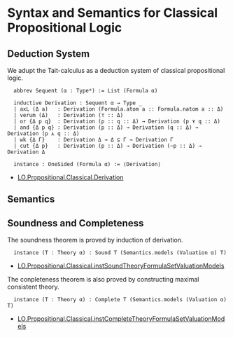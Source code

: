 # Syntax and Semantics for Classical Propositional Logic

## Deduction System

We adupt the Tait-calculus as a deduction system of classical propositional logic.

```lean
  abbrev Sequent (α : Type*) := List (Formula α)

  inductive Derivation : Sequent α → Type _
  | axL (Δ a)   : Derivation (Formula.atom a :: Formula.natom a :: Δ)
  | verum (Δ)   : Derivation (⊤ :: Δ)
  | or {Δ p q}  : Derivation (p :: q :: Δ) → Derivation (p ⋎ q :: Δ)
  | and {Δ p q} : Derivation (p :: Δ) → Derivation (q :: Δ) → Derivation (p ⋏ q :: Δ)
  | wk {Δ Γ}    : Derivation Δ → Δ ⊆ Γ → Derivation Γ
  | cut {Δ p}   : Derivation (p :: Δ) → Derivation (~p :: Δ) → Derivation Δ

  instance : OneSided (Formula α) := ⟨Derivation⟩
```

- [LO.Propositional.Classical.Derivation](https://formalizedformallogic.github.io/Foundation/docs/Logic/Propositional/Classical/Basic/Calculus.html#LO.Propositional.Classical.Derivation)

## Semantics

## Soundness and Completeness

The soundness theorem is proved by induction of derivation.

```lean
  instance (T : Theory α) : Sound T (Semantics.models (Valuation α) T)
```

- [LO.Propositional.Classical.instSoundTheoryFormulaSetValuationModels](https://formalizedformallogic.github.io/Foundation/docs/Logic/Propositional/Classical/Basic/Completeness.html#LO.Propositional.Classical.instSoundTheoryFormulaSetValuationModels)

The conpleteness theorem is also proved by constructing maximal consistent theory.

```lean
  instance (T : Theory α) : Complete T (Semantics.models (Valuation α) T)
```

- [LO.Propositional.Classical.instCompleteTheoryFormulaSetValuationModels](https://formalizedformallogic.github.io/Foundation/docs/Logic/Propositional/Classical/Basic/Completeness.html#LO.Propositional.Classical.instCompleteTheoryFormulaSetValuationModels)
